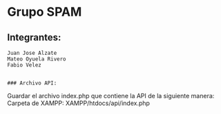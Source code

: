# Grupo SPAM

## Integrantes:

```
Juan Jose Alzate
Mateo Oyuela Rivero
Fabio Velez


### Archivo API:
```
Guardar el archivo index.php que contiene la API de la siguiente manera:
Carpeta de XAMPP:
XAMPP/htdocs/api/index.php


